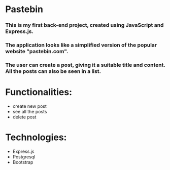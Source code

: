 # Pastebin

### This is my first back-end project, created using JavaScript and Express.js.
### The application looks like a simplified version of the popular website "pastebin.com".

### The user can create a post, giving it a suitable title and content. All the posts can also be seen in a list.

# Functionalities:
- create new post
- see all the posts
- delete post

# Technologies:
- Express.js
- Postgresql
- Bootstrap
